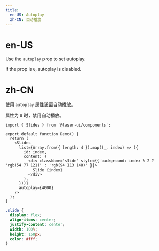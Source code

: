 ```yaml
---
title:
  en-US: Autoplay
  zh-CN: 自动播放
---
```


# en-US

Use the `autoplay` prop to set autoplay.

If the prop is `0`, autoplay is disabled.

# zh-CN

使用 `autoplay` 属性设置自动播放。

属性为 `0` 时，禁用自动播放。

```tsx
import { Slides } from '@laser-ui/components';

export default function Demo() {
  return (
    <Slides
      list={Array.from({ length: 4 }).map((_, index) => ({
        id: index,
        content: (
          <div className="slide" style={{ background: index % 2 ? 'rgb(54 77 121)' : 'rgb(94 113 148)' }}>
            Slide {index}
          </div>
        ),
      }))}
      autoplay={4000}
    />
  );
}
```

```scss
.slide {
  display: flex;
  align-items: center;
  justify-content: center;
  width: 100%;
  height: 160px;
  color: #fff;
}
```
